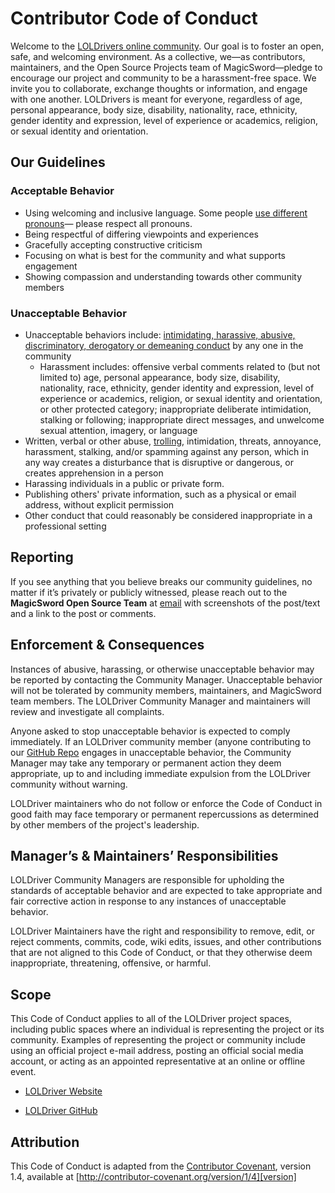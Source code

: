 # Contributor Code of Conduct

Welcome to the [LOLDrivers online community](https://loldrivers.io/). Our goal is to foster an open, safe, and welcoming environment. As a collective, we—as contributors, maintainers, and the Open Source Projects team of MagicSword—pledge to encourage our project and community to be a harassment-free space. We invite you to collaborate, exchange thoughts or information, and engage with one another. LOLDrivers is meant for everyone, regardless of age, personal appearance, body size, disability, nationality, race, ethnicity, gender identity and expression, level of experience or academics, religion, or sexual identity and orientation. 

## Our Guidelines

### Acceptable Behavior

* Using welcoming and inclusive language. Some people [use different pronouns](https://www.npr.org/2021/06/02/996319297/gender-identity-pronouns-expression-guide-lgbtq)— please respect all pronouns.
* Being respectful of differing viewpoints and experiences
* Gracefully accepting constructive criticism
* Focusing on what is best for the community and what supports engagement
* Showing compassion and understanding towards other community members

### Unacceptable Behavior

* Unacceptable behaviors include: [intimidating, harassive, abusive, discriminatory, derogatory or demeaning conduct](https://www.doi.gov/employees/anti-harassment/definitions) by any one in the community
  * Harassment includes: offensive verbal comments related to (but not limited to) age, personal appearance, body size, disability, nationality, race, ethnicity, gender identity and expression, level of experience or academics, religion, or sexual identity and orientation, or other protected category; inappropriate deliberate intimidation, stalking or following; inappropriate direct messages, and unwelcome sexual attention, imagery, or language
* Written, verbal or other abuse, [trolling](https://dictionary.cambridge.org/us/dictionary/english/trolling), intimidation, threats, annoyance, harassment, stalking, and/or spamming against any person, which in any way creates a disturbance that is disruptive or dangerous, or creates apprehension in a person
* Harassing individuals in a public or private form.
* Publishing others' private information, such as a physical or email address, without explicit permission
* Other conduct that could reasonably be considered inappropriate in a professional setting

## Reporting

If you see anything that you believe breaks our community guidelines, no matter if it’s privately or publicly witnessed, please reach out to the **MagicSword Open Source Team** at [email](mailto:opensource@magicsword.io) with screenshots of the post/text and a link to the post or comments.

## Enforcement & Consequences

Instances of abusive, harassing, or otherwise unacceptable behavior may be reported by contacting the Community Manager. Unacceptable behavior will not be tolerated by community members, maintainers, and MagicSword team members.  The LOLDriver Community Manager and maintainers will review and investigate all complaints. 

Anyone asked to stop unacceptable behavior is expected to comply immediately. If an LOLDriver community member (anyone contributing to our [GitHub Repo](https://github.com/magicsword-io/LOLDrivers) engages in unacceptable behavior, the Community Manager may take any temporary or permanent action they deem appropriate, up to and including immediate expulsion from the LOLDriver community without warning.

LOLDriver maintainers who do not follow or enforce the Code of Conduct in good faith may face temporary or permanent repercussions as determined by other members of the project's leadership.

## Manager’s & Maintainers’ Responsibilities

LOLDriver Community Managers are responsible for upholding the standards of acceptable behavior and are expected to take appropriate and fair corrective action in response to any instances of unacceptable behavior.

LOLDriver Maintainers have the right and responsibility to remove, edit, or reject comments, commits, code, wiki edits, issues, and other contributions that are not aligned to this Code of Conduct, or that they otherwise deem inappropriate, threatening, offensive, or harmful.

## Scope

This Code of Conduct applies to all of the LOLDriver project spaces, including public spaces where an individual is representing the project or its community. Examples of representing the project or community include using an official project e-mail address, posting an official social media account, or acting as an appointed representative at an online or offline event.

* [LOLDriver Website](https://loldrivers.io/)

* [LOLDriver GitHub](https://github.com/magicsword-io/LOLDrivers)

 
## Attribution

This Code of Conduct is adapted from the [Contributor Covenant][homepage], version 1.4, available at [http://contributor-covenant.org/version/1/4][version]

[homepage]: http://contributor-covenant.org
[version]: http://contributor-covenant.org/version/1/4/